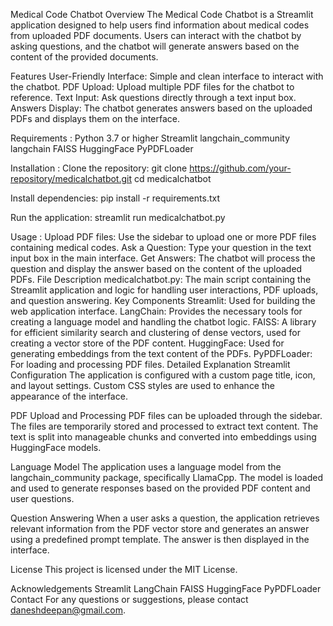 Medical Code Chatbot
Overview
The Medical Code Chatbot is a Streamlit application designed to help users find information about medical codes from uploaded PDF documents. Users can interact with the chatbot by asking questions, and the chatbot will generate answers based on the content of the provided documents.

Features
User-Friendly Interface: Simple and clean interface to interact with the chatbot.
PDF Upload: Upload multiple PDF files for the chatbot to reference.
Text Input: Ask questions directly through a text input box.
Answers Display: The chatbot generates answers based on the uploaded PDFs and displays them on the interface.

Requirements :
Python 3.7 or higher
Streamlit
langchain_community
langchain
FAISS
HuggingFace
PyPDFLoader

Installation :
Clone the repository:
git clone https://github.com/your-repository/medicalchatbot.git
cd medicalchatbot

Install dependencies:
pip install -r requirements.txt

Run the application:
streamlit run medicalchatbot.py

Usage :
Upload PDF files: Use the sidebar to upload one or more PDF files containing medical codes.
Ask a Question: Type your question in the text input box in the main interface.
Get Answers: The chatbot will process the question and display the answer based on the content of the uploaded PDFs.
File Description
medicalchatbot.py: The main script containing the Streamlit application and logic for handling user interactions, PDF uploads, and question answering.
Key Components
Streamlit: Used for building the web application interface.
LangChain: Provides the necessary tools for creating a language model and handling the chatbot logic.
FAISS: A library for efficient similarity search and clustering of dense vectors, used for creating a vector store of the PDF content.
HuggingFace: Used for generating embeddings from the text content of the PDFs.
PyPDFLoader: For loading and processing PDF files.
Detailed Explanation
Streamlit Configuration
The application is configured with a custom page title, icon, and layout settings. Custom CSS styles are used to enhance the appearance of the interface.

PDF Upload and Processing
PDF files can be uploaded through the sidebar. The files are temporarily stored and processed to extract text content. The text is split into manageable chunks and converted into embeddings using HuggingFace models.

Language Model
The application uses a language model from the langchain_community package, specifically LlamaCpp. The model is loaded and used to generate responses based on the provided PDF content and user questions.

Question Answering
When a user asks a question, the application retrieves relevant information from the PDF vector store and generates an answer using a predefined prompt template. The answer is then displayed in the interface.

License
This project is licensed under the MIT License.

Acknowledgements
Streamlit
LangChain
FAISS
HuggingFace
PyPDFLoader
Contact
For any questions or suggestions, please contact daneshdeepan@gmail.com.
